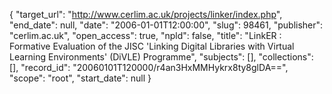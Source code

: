 {
  "target_url": "http://www.cerlim.ac.uk/projects/linker/index.php", 
  "end_date": null, 
  "date": "2006-01-01T12:00:00", 
  "slug": 98461, 
  "publisher": "cerlim.ac.uk", 
  "open_access": true, 
  "npld": false, 
  "title": "LinkER : Formative Evaluation of the JISC 'Linking Digital Libraries with Virtual Learning Environments' (DiVLE) Programme", 
  "subjects": [], 
  "collections": [], 
  "record_id": "20060101T120000/r4an3HxMMHykrx8ty8glDA==", 
  "scope": "root", 
  "start_date": null
}

